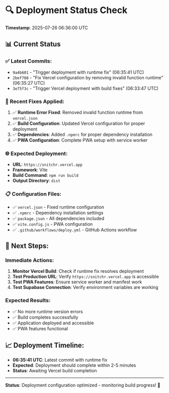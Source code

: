 # 🔍 **Deployment Status Check**

**Timestamp**: 2025-07-26 06:36:00 UTC

## 📊 **Current Status**

### **✅ Latest Commits:**
- `9a4b601` - "Trigger deployment with runtime fix" (06:35:41 UTC)
- `2bef788` - "Fix Vercel configuration by removing invalid function runtime" (06:35:27 UTC)
- `3e75f3c` - "Trigger Vercel deployment with build fixes" (06:33:47 UTC)

### **🔧 Recent Fixes Applied:**
1. ✅ **Runtime Error Fixed**: Removed invalid function runtime from `vercel.json`
2. ✅ **Build Configuration**: Updated Vercel configuration for proper deployment
3. ✅ **Dependencies**: Added `.npmrc` for proper dependency installation
4. ✅ **PWA Configuration**: Complete PWA setup with service worker

### **🌐 Expected Deployment:**
- **URL**: `https://snitchr.vercel.app`
- **Framework**: Vite
- **Build Command**: `npm run build`
- **Output Directory**: `dist`

### **📋 Configuration Files:**
- ✅ `vercel.json` - Fixed runtime configuration
- ✅ `.npmrc` - Dependency installation settings
- ✅ `package.json` - All dependencies included
- ✅ `vite.config.js` - PWA configuration
- ✅ `.github/workflows/deploy.yml` - GitHub Actions workflow

## 🎯 **Next Steps:**

### **Immediate Actions:**
1. **Monitor Vercel Build**: Check if runtime fix resolves deployment
2. **Test Production URL**: Verify `https://snitchr.vercel.app` is accessible
3. **Test PWA Features**: Ensure service worker and manifest work
4. **Test Supabase Connection**: Verify environment variables are working

### **Expected Results:**
- ✅ No more runtime version errors
- ✅ Build completes successfully
- ✅ Application deployed and accessible
- ✅ PWA features functional

## 📈 **Deployment Timeline:**
- **06:35:41 UTC**: Latest commit with runtime fix
- **Expected**: Deployment should complete within 2-5 minutes
- **Status**: Awaiting Vercel build completion

---

**Status**: Deployment configuration optimized - monitoring build progress! 🚀